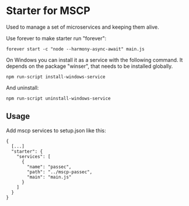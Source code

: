 # Starter for MSCP

Used to manage a set of microservices and keeping them alive.

Use forever to make starter run "forever":

```
forever start -c "node --harmony-async-await" main.js
```

On Windows you can install it as a service with the following command. It depends on the package "winser", that needs to be installed globally.
```
npm run-script install-windows-service
```

And uninstall:
```
npm run-script uninstall-windows-service
```

## Usage

Add mscp services to setup.json like this:

```
{
  [...]
  "starter": {
    "services": [
      {
        "name": "passec",
        "path": "../mscp-passec",
        "main": "main.js"
      }
    ]
  }
}
```
